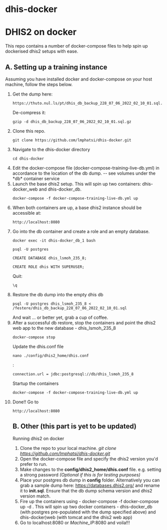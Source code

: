 # dhis-docker

<h1>DHIS2 on docker</h1>
This repo contains a number of docker-compose files to help spin up dockerised dhis2 setups with ease. 
<h2>A. Setting up a training instance</h2>
Assuming you have installed docker and docker-compose on your host machine, follow the steps below. 
<ol>
<li>
  Get the dump here: <pre><code>https://thuto.nul.ls/pt/dhis_db_backup_228_07_06_2022_02_10_01.sql.gz</code></pre>
  De-compress it: <pre><code>gzip -d dhis_db_backup_228_07_06_2022_02_10_01.sql.gz</code></pre>
</li>
<li>Clone this repo.<pre><code>git clone https://github.com/lmphatsi/dhis-docker.git</code></pre></li>
<li>Navigate to the dhis-docker directory<pre><code>cd dhis-docker</code></pre></li>
<li>Edit the docker-compose file (docker-compose-training-live-db.yml) in accordance to the location of the db dump. -- see volumes under the *db* container service</li>
<li>Launch the base dhis2 setup. This will spin up two containers: dhis-docker_web and dhis-docker_db. <pre><code>docker-compose -f docker-compose-training-live-db.yml up</code></pre></li>
<li>When both containers are up, a base dhis2 instance should be accessible at: <pre><code>http://localhost:8080</code></pre></li>
<li>Go into the db container and create a role and an empty database.
<pre><code>docker exec -it dhis-docker_db_1 bash</code></pre>
<pre><code>psql -U postgres</code></pre>
<pre><code>CREATE DATABASE dhis_lsmoh_235_8;</code></pre>
<pre><code>CREATE ROLE dhis WITH SUPERUSER;</code></pre>
Quit: <pre><code>\q</code></pre>
</li>
<li>Restore the db dump into the empty dhis db
<pre><code>psql -U postgres dhis_lsmoh_235_8 < /festere/dhis_db_backup_228_07_06_2022_02_10_01.sql</code></pre>
And wait ... or better yet, grab a cup of coffee.

</li>
<li>After a successful db restore, stop the containers and point the dhis2 web app to the new database - dhis_lsmoh_235_8
  <pre><code>docker-compose stop</code></pre>
  Update the dhis.conf file <pre><code>nano ./config/dhis2_home/dhis.conf</pre></code> : <pre><code>connection.url = jdbc:postgresql://db/dhis_lsmoh_235_8</code></pre>
  Startup the containers<pre><code>docker-compose -f docker-compose-training-live-db.yml up</code></pre>
</li>
<li>
  Done!! Go to <pre><code>http://localhost:8080</code></pre>
</li>


<h2>B. Other (this part is yet to be updated)</h2>
Running dhis2 on docker

1. Clone the repo to your local machine. _git clone https://github.com/lmphatsi/dhis-docker.git_
2. Open the docker-compose file and specify the dhis2 version you'd prefer to run.
3. Make changes to the **config/dhis2_home/dhis.conf** file. e.g. setting a strong password _(Optional if this is for testing purposes)_
4. Place your postgres db dump in **config** folder. Alternatively you can grab a sample dump here: https://databases.dhis2.org/ and rename it to **init.sql**. Ensure that the db dump schema version and dhis2 version match.
5. Fire up the containers using - docker-compose -f docker-compose up -d . This will spin up two docker containers - dhis-docker_db (with postgres pre-populated with the dump specified above) and dhis-docker)web (with tomcat and the dhis2 web app)
6. Go to localhost:8080 or _Machine_IP_:8080 and voila!!!
